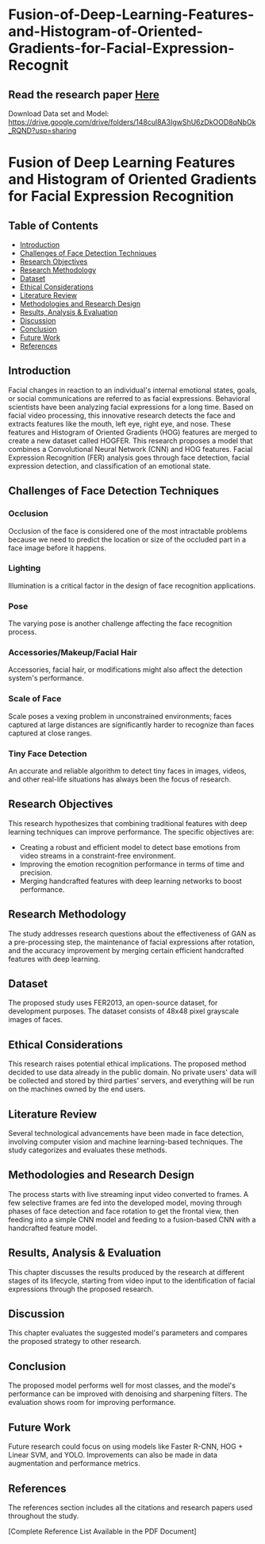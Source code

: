 # Fusion-of-Deep-Learning-Features-and-Histogram-of-Oriented-Gradients-for-Facial-Expression-Recognit

## Read the research paper [Here](https://github.com/SamKhoze/Fusion-of-Deep-Learning-Features-for-Facial-Expression-Recognition/blob/main/Fusion%20of%20%20Deep%20Learning%20Features%20and%20Histogram%20of%20Oriented%20Gradients%20for%20Facial%20Expression%20Recognition.pdf)

Download Data set and Model: https://drive.google.com/drive/folders/148cul8A3IgwShU6zDkOOD8qNbOk_RQND?usp=sharing

# Fusion of Deep Learning Features and Histogram of Oriented Gradients for Facial Expression Recognition

## Table of Contents
- [Introduction](#introduction)
- [Challenges of Face Detection Techniques](#challenges-of-face-detection-techniques)
- [Research Objectives](#research-objectives)
- [Research Methodology](#research-methodology)
- [Dataset](#dataset)
- [Ethical Considerations](#ethical-considerations)
- [Literature Review](#literature-review)
- [Methodologies and Research Design](#methodologies-and-research-design)
- [Results, Analysis & Evaluation](#results-analysis--evaluation)
- [Discussion](#discussion)
- [Conclusion](#conclusion)
- [Future Work](#future-work)
- [References](#references)

## Introduction
Facial changes in reaction to an individual's internal emotional states, goals, or social communications are referred to as facial expressions. Behavioral scientists have been analyzing facial expressions for a long time. Based on facial video processing, this innovative research detects the face and extracts features like the mouth, left eye, right eye, and nose. These features and Histogram of Oriented Gradients (HOG) features are merged to create a new dataset called HOGFER. This research proposes a model that combines a Convolutional Neural Network (CNN) and HOG features. Facial Expression Recognition (FER) analysis goes through face detection, facial expression detection, and classification of an emotional state.

## Challenges of Face Detection Techniques
### Occlusion
Occlusion of the face is considered one of the most intractable problems because we need to predict the location or size of the occluded part in a face image before it happens.

### Lighting
Illumination is a critical factor in the design of face recognition applications.

### Pose
The varying pose is another challenge affecting the face recognition process.

### Accessories/Makeup/Facial Hair
Accessories, facial hair, or modifications might also affect the detection system's performance.

### Scale of Face
Scale poses a vexing problem in unconstrained environments; faces captured at large distances are significantly harder to recognize than faces captured at close ranges.

### Tiny Face Detection
An accurate and reliable algorithm to detect tiny faces in images, videos, and other real-life situations has always been the focus of research.

## Research Objectives
This research hypothesizes that combining traditional features with deep learning techniques can improve performance. The specific objectives are:
- Creating a robust and efficient model to detect base emotions from video streams in a constraint-free environment.
- Improving the emotion recognition performance in terms of time and precision.
- Merging handcrafted features with deep learning networks to boost performance.

## Research Methodology
The study addresses research questions about the effectiveness of GAN as a pre-processing step, the maintenance of facial expressions after rotation, and the accuracy improvement by merging certain efficient handcrafted features with deep learning.

## Dataset
The proposed study uses FER2013, an open-source dataset, for development purposes. The dataset consists of 48x48 pixel grayscale images of faces.

## Ethical Considerations
This research raises potential ethical implications. The proposed method decided to use data already in the public domain. No private users' data will be collected and stored by third parties' servers, and everything will be run on the machines owned by the end users.

## Literature Review
Several technological advancements have been made in face detection, involving computer vision and machine learning-based techniques. The study categorizes and evaluates these methods.

## Methodologies and Research Design
The process starts with live streaming input video converted to frames. A few selective frames are fed into the developed model, moving through phases of face detection and face rotation to get the frontal view, then feeding into a simple CNN model and feeding to a fusion-based CNN with a handcrafted feature model.

## Results, Analysis & Evaluation
This chapter discusses the results produced by the research at different stages of its lifecycle, starting from video input to the identification of facial expressions through the proposed research.

## Discussion
This chapter evaluates the suggested model's parameters and compares the proposed strategy to other research.

## Conclusion
The proposed model performs well for most classes, and the model's performance can be improved with denoising and sharpening filters. The evaluation shows room for improving performance.

## Future Work
Future research could focus on using models like Faster R-CNN, HOG + Linear SVM, and YOLO. Improvements can also be made in data augmentation and performance metrics.

## References
The references section includes all the citations and research papers used throughout the study.

[Complete Reference List Available in the PDF Document]

